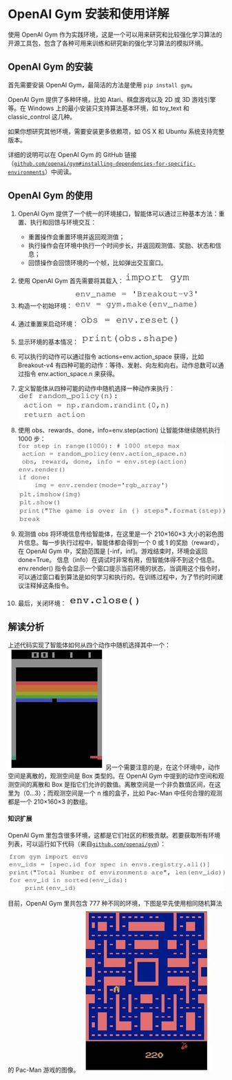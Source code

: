 # OpenAI Gym 安装和使用详解

使用 OpenAI Gym 作为实践环境，这是一个可以用来研究和比较强化学习算法的开源工具包，包含了各种可用来训练和研究新的强化学习算法的模拟环境。

## OpenAI Gym 的安装

首先需要安装 OpenAI Gym，最简洁的方法是使用 `pip install gym`。

OpenAI Gym 提供了多种环境，比如 Atari、棋盘游戏以及 2D 或 3D 游戏引擎等。在 Windows 上的最小安装只支持算法基本环境，如 toy_text 和 classic_control 这几种。

如果你想研究其他环境，需要安装更多依赖项，如 OS X 和 Ubuntu 系统支持完整版本。

详细的说明可以在 OpenAI Gym 的 GitHub 链接（[`github.com/openai/gym#installing-dependencies-for-specific-environments`](https://github.com/openai/gym#installing-dependencies-for-specific-environments)）中阅读。

## OpenAI Gym 的使用

1.  OpenAI Gym 提供了一个统一的环境接口，智能体可以通过三种基本方法：重置、执行和回馈与环境交互：
    *   重置操作会重置环境并返回观测值；
    *   执行操作会在环境中执行一个时间步长，并返回观测值、奖励、状态和信息；
    *   回馈操作会回馈环境的一个帧，比如弹出交互窗口。
2.  使用 OpenAI Gym 首先需要将其载入：
    ![](img/cc6ae6066a0f528d1de9e83b2cdd0135.jpg)

3.  构造一个初始环境：
    ![](img/2bccd4e6825d7db448dad721e61bdfa7.jpg)

4.  通过重置来启动环境：
    ![](img/3f9983381ee1fc3b75332e7b9b91c550.jpg)

5.  显示环境的基本情况：
    ![](img/282d652a5aac091988d3a62aa78dae62.jpg)

6.  可以执行的动作可以通过指令 actions=env.action_space 获得，比如 Breakout-v4 有四种可能的动作：等待、发射、向左和向右。动作总数可以通过指令 env.action_space.n 来获得。
7.  定义智能体从四种可能的动作中随机选择一种动作来执行：
    ![](img/4f670783734ccc82408184312ada67f7.jpg)

8.  使用 obs、rewards、done，info=env.step(action) 让智能体继续随机执行 1000 步：
    ![](img/54feafbc7a304b30e6e2ea9528ffd769.jpg)

9.  观测值 obs 将环境信息传给智能体，在这里是一个 210×160×3 大小的彩色图片信息。每一步执行过程中，智能体都会得到一个 0 或 1 的奖励（reward），在 OpenAI Gym 中，奖励范围是 [-inf，inf]。游戏结束时，环境会返回 done=True。
    信息（info）在调试时非常有用，但智能体得不到这个信息。env.render() 指令会显示一个窗口提示当前环境的状态，当调用这个指令时，可以通过窗口看到算法是如何学习和执行的。在训练过程中，为了节约时间建议注释掉这条指令。
10.  最后，关闭环境：
    ![](img/67236268226f6f5903a7065e971422cb.jpg)

## 解读分析

上述代码实现了智能体如何从四个动作中随机选择其中一个：
![](img/1d185ba256d79f47e14ba597a5511d89.jpg)另一个需要注意的是，在这个环境中，动作空间是离散的，观测空间是 Box 类型的。在 OpenAI Gym 中提到的动作空间和观测空间的离散和 Box 是指它们允许的数值。离散空间是一个非负数值区间，在这里为（0...3）；而观测空间是一个 n 维的盒子，比如 Pac-Man 中任何合理的观测都是一个 210×160×3 的数组。

#### 知识扩展

OpenAI Gym 里包含很多环境，这都是它们社区的积极贡献。若要获取所有环境列表，可以运行如下代码（来自[`github.com/openai/gym`](https://github.com/openai/gym)）：

![](img/bfe3b5d266ee8432957cb91f0eb88d83.jpg)

目前，OpenAI Gym 里共包含 777 种不同的环境，下图是早先使用相同随机算法的 Pac-Man 游戏的图像。
![](img/976f7b6f56cbf92cdc750b4b754e101a.jpg)